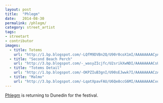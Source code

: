 ```yaml
---
layout: post
title:  "Phlegm"
date:   2014-08-30
permalink: /phlegm/
category: street_artist
tags:
- streetart
- contributor
images: 
  - title: Totems
    url: "http://1.bp.blogspot.com/-LQfM9DVBn2Q/U90r0coX1mI/AAAAAAAACyA/2UFaZKOKbnA/s1600/18+copy.jpg"
  - title: "Second Beach Perch"
    url: "http://3.bp.blogspot.com/-_wasyZIcjfc/U2srikXwNDI/AAAAAAAACsU/ZFMOCb5fWKc/s1600/P1010694.JPG"
  - title: "Totems Detail"
    url: "http://1.bp.blogspot.com/-OKPZIuB3gnI/U90sEJwwk7I/AAAAAAAACzA/gFs40QtO88k/s1600/8+copy.jpg"
  - title: "Malmo"
    url: "http://3.bp.blogspot.com/-LqatXpavFAU/U6Qe8ccG6MI/AAAAAAAACvo/theFH_0v87Y/s1600/0.JPG"
---
```


[Phlegm](http://www.phlegmcomics.com) is returning to Dunedin for the festival.


